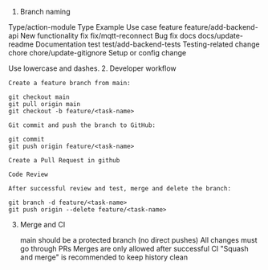 
1. Branch naming

Type/action-module
Type 	Example 	Use case
feature 	feature/add-backend-api 	New functionality
fix 	fix/mqtt-reconnect 	Bug fix
docs 	docs/update-readme 	Documentation
test 	test/add-backend-tests 	Testing-related change
chore 	chore/update-gitignore 	Setup or config change

Use lowercase and dashes.
2. Developer workflow

    Create a feature branch from main:

	git checkout main
	git pull origin main
	git checkout -b feature/<task-name>

    Git commit and push the branch to GitHub:

	git commit
	git push origin feature/<task-name>

    Create a Pull Request in github

    Code Review

    After successful review and test, merge and delete the branch:

	git branch -d feature/<task-name>
	git push origin --delete feature/<task-name>

3. Merge and CI

    main should be a protected branch (no direct pushes)
    All changes must go through PRs
    Merges are only allowed after successful CI
    "Squash and merge" is recommended to keep history clean
